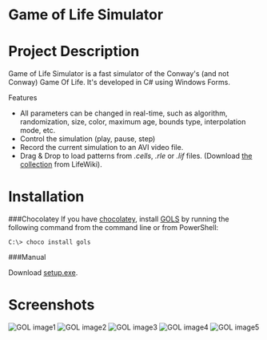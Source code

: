 Game of Life Simulator
======================

Project Description
===================

Game of Life Simulator is a fast simulator of the Conway's (and not Conway) Game Of Life.
It's developed in C# using Windows Forms.

Features
 - All parameters can be changed in real-time, such as algorithm, randomization, size, color, maximum age, bounds type, interpolation mode, etc.
 - Control the simulation (play, pause, step)
 - Record the current simulation to an AVI video file.
 - Drag & Drop to load patterns from _.cells_, _.rle_ or _.lif_ files. (Download [the collection](http://www.conwaylife.com/patterns/all.zip) from LifeWiki).

Installation
====

###Chocolatey
If you have [chocolatey](https://chocolatey.org/), install [GOLS](https://chocolatey.org/packages/gols/1.0.0.1) by running the following command from the command line or from PowerShell:

```
C:\> choco install gols
```

###Manual

Download [setup.exe](https://github.com/thepirat000/gols/tree/master/Setup/Setup/Express/SingleImage/DiskImages/DISK1). 

Screenshots
====
![GOL image1](http://i.imgur.com/IGy0Dk2.png)
![GOL image2](http://i.imgur.com/l3coE3v.png) 
![GOL image3](http://i.imgur.com/VqfiXa1.png) 
![GOL image4](http://i.imgur.com/diz1J48.png)
![GOL image5](http://i.imgur.com/nm1Mrlt.png) 


